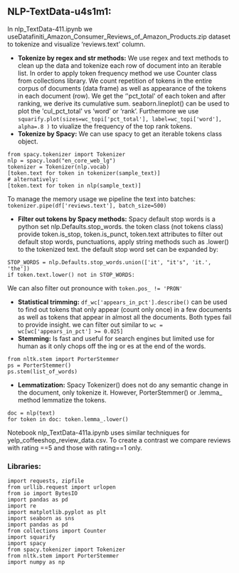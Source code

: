 ## NLP-TextData-u4s1m1:

In nlp_TextData-411.ipynb we useDatafiniti_Amazon_Consumer_Reviews_of_Amazon_Products.zip dataset to tokenize and visualize ‘reviews.text’ column. 
- **Tokenize by regex and str methods:** We use regex and text methods to clean up the data and tokenize each row of document into an iterable list. In order to apply token frequency method we use Counter class from collections library. We count repetition of tokens in the entire corpus of documents (data frame) as well as appearance of the tokens in each document (row). We get the ‘'pct_total' of each token and after ranking, we derive its cumulative sum. seaborn.lineplot() can be used to plot the 'cul_pct_total' vs ‘word’ or ‘rank’. Furthermore we use `squarify.plot(sizes=wc_topi['pct_total'], label=wc_topi['word'], alpha=.8 )` to viualize the frequency of the top rank tokens.
- **Tokenize by Spacy:** We can use spacy to get an iterable tokens class object.
```
from spacy.tokenizer import Tokenizer
nlp = spacy.load("en_core_web_lg")
tokenizer = Tokenizer(nlp.vocab)
[token.text for token in tokenizer(sample_text)]
# alternatively:
[token.text for token in nlp(sample_text)]
```
To manage the memory usage we pipeline the text into batches: `tokenizer.pipe(df['reviews.text'], batch_size=500)`
- **Filter out tokens by Spacy methods:** Spacy default stop words  is a python set nlp.Defaults.stop_words. the token class (not tokens class) provide token.is_stop, token.is_punct, token.text attributes to filter out default stop words, punctuations, apply string methods such as .lower() to the tokenized text. the default stop word set can be expanded by: 
```
STOP_WORDS = nlp.Defaults.stop_words.union(['it', "it's", 'it.', 'the'])
if token.text.lower() not in STOP_WORDS:
```
We can also filter out pronounce with `token.pos_ != 'PRON'`
- **Statistical trimming:** `df_wc['appears_in_pct'].describe()` can be used to find out tokens that only appear (count only once) in a few documents as well as tokens that appear in almost all the documents. Both types fail to provide insight. we can filter out similar to `wc = wc[wc['appears_in_pct'] >= 0.025]`
- **Stemming:** Is fast and useful for search engines but limited use for human as it only chops off the ing or es at the end of the words. 
```
from nltk.stem import PorterStemmer
ps = PorterStemmer()
ps.stem(list_of_words)
```
- **Lemmatization:** Spacy Tokenizer() does not do any semantic change in the document, only tokenize it. However, PorterStemmer() or .lemma_ method lemmatize the tokens.
```
doc = nlp(text)
for token in doc: token.lemma_.lower()
```

Notebook nlp_TextData-411a.ipynb uses similar techniques for yelp_coffeeshop_review_data.csv. To create a contrast we compare reviews with rating ==5 and those with rating==1 only.

### Libraries:
```
import requests, zipfile
from urllib.request import urlopen
from io import BytesIO
import pandas as pd
import re
import matplotlib.pyplot as plt
import seaborn as sns
import pandas as pd
from collections import Counter
import squarify
import spacy
from spacy.tokenizer import Tokenizer
from nltk.stem import PorterStemmer
import numpy as np
```
